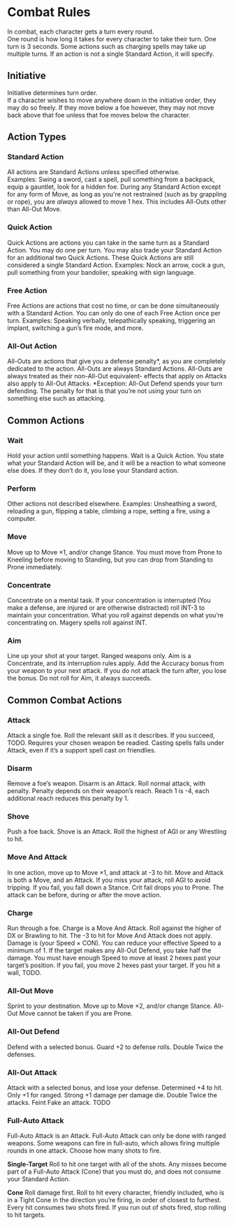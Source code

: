 # Combat Rules
In combat, each character gets a turn every round.<br />
One round is how long it takes for every character to take their turn.
One turn is 3 seconds. Some actions such as charging spells may take up multiple turns. If an action is not a single Standard Action, it will specify.

## Initiative
Initiative determines turn order.  
If a character wishes to move anywhere down in the initiative order, they may do so freely. If they move below a foe however, they may not move back above that foe unless that foe moves below the character.

## Action Types

### Standard Action
All actions are Standard Actions unless specified otherwise.\
Examples: Swing a sword, cast a spell, pull something from a backpack, equip a gauntlet, look for a hidden foe.
During any Standard Action except for any form of Move, as long as you're not restrained (such as by grappling or rope), you are *always* allowed to move 1 hex. This includes All-Outs other than All-Out Move.

### Quick Action
Quick Actions are actions you can take in the same turn as a Standard Action. You may do one per turn. You may also trade your Standard Action for an additional two Quick Actions. These Quick Actions are still considered a single Standard Action.
Examples: Nock an arrow, cock a gun, pull something from your bandolier, speaking with sign language.

### Free Action
Free Actions are actions that cost no time, or can be done simultaneously with a Standard Action. You can only do one of each Free Action once per turn.
Examples: Speaking verbally, telepathically speaking, triggering an implant, switching a gun’s fire mode, and more.

### All-Out Action
All-Outs are actions that give you a defense penalty*, as you are completely dedicated to the action.
All-Outs are always Standard Actions.
All-Outs are always treated as their non-All-Out equivalent- effects that apply on Attacks also apply to All-Out Attacks.
\*Exception: All-Out Defend spends your turn defending. The penalty for that is that you’re not using your turn on something else such as attacking.

## Common Actions

### Wait
Hold your action until something happens.
Wait is a Quick Action.
You state what your Standard Action will be, and it will be a reaction to what someone else does. If they don’t do it, you lose your Standard action.

### Perform
Other actions not described elsewhere.
Examples: Unsheathing a sword, reloading a gun, flipping a table, climbing a rope, setting a fire, using a computer.

### Move
Move up to Move ×1, and/or change Stance.
You must move from Prone to Kneeling before moving to Standing, but you can drop from Standing to Prone immediately.

### Concentrate
Concentrate on a mental task. If your concentration is interrupted (You make a defense, are injured or are otherwise distracted) roll INT-3 to maintain your concentration.
What you roll against depends on what you’re concentrating on. Magery spells roll against INT.

### Aim
Line up your shot at your target.
Ranged weapons only. Aim is a Concentrate, and its interruption rules apply.
Add the Accuracy bonus from your weapon to your next attack. If you do not attack the turn after, you lose the bonus.
Do not roll for Aim, it always succeeds.

## Common Combat Actions

### Attack
Attack a single foe.
Roll the relevant skill as it describes. If you succeed, TODO.
Requires your chosen weapon be readied. Casting spells falls under Attack, even if it’s a support spell cast on friendlies.

### Disarm
Remove a foe’s weapon.
Disarm is an Attack.
Roll normal attack, with penalty. Penalty depends on their weapon’s reach. Reach 1 is -4, each additional reach reduces this penalty by 1.

### Shove
Push a foe back.
Shove is an Attack.
Roll the highest of AGI or any Wrestling to hit.

### Move And Attack
In one action, move up to Move ×1, and attack at -3 to hit.
Move and Attack is both a Move, and an Attack.
If you miss your attack, roll AGI to avoid tripping. If you fail, you fall down a Stance. Crit fail drops you to Prone.
The attack can be before, during or after the move action.

### Charge
Run through a foe.
Charge is a Move And Attack.
Roll against the higher of DX or Brawling to hit. The -3 to hit for Move And Attack does not apply.
Damage is (your Speed × CON). You can reduce your effective Speed to a minimum of 1. If the target makes any All-Out Defend, you take half the damage.
You must have enough Speed to move at least 2 hexes past your target’s position.
If you fail, you move 2 hexes past your target.
If you hit a wall, TODO.

### All-Out Move
Sprint to your destination.
Move up to Move ×2, and/or change Stance.
All-Out Move cannot be taken if you are Prone.

### All-Out Defend
Defend with a selected bonus.
    Guard        +2 to defense rolls.
    Double       Twice the defenses.
	
### All-Out Attack
Attack with a selected bonus, and lose your defense.
    Determined   +4 to hit. Only +1 for ranged.
    Strong       +1 damage per damage die.
    Double       Twice the attacks.
    Feint        Fake an attack. TODO
	
### Full-Auto Attack
Full-Auto Attack is an Attack.
Full-Auto Attack can only be done with ranged weapons.
Some weapons can fire in full-auto, which allows firing multiple rounds in one attack. Choose how many shots to fire.

**Single-Target**
Roll to hit one target with all of the shots. Any misses become part of a Full-Auto Attack (Cone) that you must do, and does not consume your Standard Action.

**Cone**
Roll damage first. Roll to hit every character, friendly included, who is in a Tight Cone in the direction you’re firing, in order of closest to furthest.
Every hit consumes two shots fired. If you run out of shots fired, stop rolling to hit targets.
